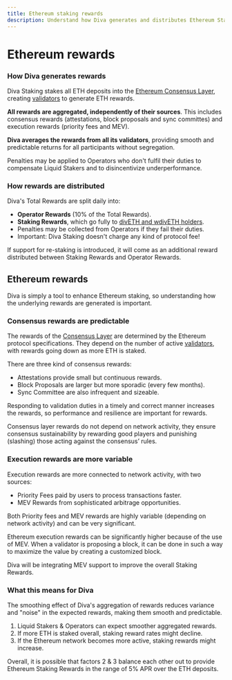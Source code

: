 ```yaml
---
title: Ethereum staking rewards
description: Understand how Diva generates and distributes Ethereum Staking rewards
---
```


# Ethereum rewards

### How Diva generates rewards

Diva Staking stakes all ETH deposits into the [Ethereum Consensus Layer](glossary#consensus-layer), creating [validators](glossary#validator) to generate ETH rewards.

**All rewards are aggregated, independently of their sources**. This includes consensus rewards (attestations, block proposals and sync committes) and execution rewards (priority fees and MEV).

**Diva averages the rewards from all its validators**, providing smooth and predictable returns for all participants without segregation.

Penalties may be applied to Operators who don't fulfil their duties to compensate Liquid Stakers and to disincentivize underperformance.

### How rewards are distributed

Diva's Total Rewards are split daily into:

- **Operator Rewards** (10% of the Total Rewards).
- **Staking Rewards**, which go fully to [divETH and wdivETH holders](lst).
- Penalties may be collected from Operators if they fail their duties.
- Important: Diva Staking doesn't charge any kind of protocol fee!

If support for re-staking is introduced, it will come as an additional reward distributed between Staking Rewards and Operator Rewards.

## Ethereum rewards

Diva is simply a tool to enhance Ethereum staking, so understanding how the underlying rewards are generated is important.

### Consensus rewards are predictable

The rewards of the [Consensus Layer](glossary#consensus-layer) are determined by the Ethereum protocol specifications. They depend on the number of active [validators](glossary#validator), with rewards going down as more ETH is staked.

There are three kind of consensus rewards:

- Attestations provide small but continuous rewards.
- Block Proposals are larger but more sporadic (every few months).
- Sync Committee are also infrequent and sizeable.

Responding to validation duties in a timely and correct manner increases the rewards, so performance and resilience are important for rewards.

Consensus layer rewards do not depend on network activity, they ensure consensus sustainability by rewarding good players and punishing (slashing) those acting against the consensus’ rules.


### Execution rewards are more variable

Execution rewards are more connected to network activity, with two sources:

- Priority Fees paid by users to process transactions faster.
- MEV Rewards from sophisticated arbitrage opportunities.

Both Priority fees and MEV rewards are highly variable (depending on network activity) and can be very significant.

Ethereum execution rewards can be significantly higher because of the use of MEV. When a validator is proposing a block, it can be done in such a way to maximize the value by creating a customized block.

Diva will be integrating MEV support to improve the overall Staking Rewards.


### What this means for Diva

The smoothing effect of Diva's aggregation of rewards reduces variance and "noise" in the expected rewards, making them smooth and predictable.

1. Liquid Stakers & Operators can expect smoother aggregated rewards.
2. If more ETH is staked overall, staking reward rates might decline.
3. If the Ethereum network becomes more active, staking rewards might increase.

Overall, it is possible that factors 2 & 3 balance each other out to provide Ethereum Staking Rewards in the range of 5% APR over the ETH deposits.
‍
‍